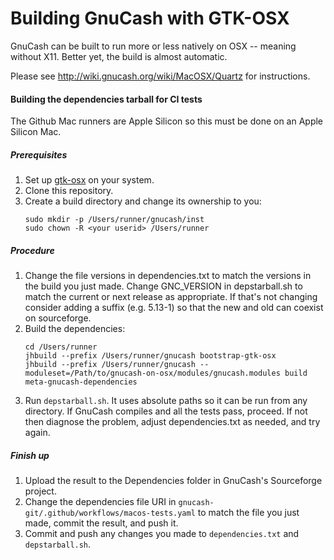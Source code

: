 # Building GnuCash with GTK-OSX #

GnuCash can be built to run more or less natively on OSX -- meaning
without X11. Better yet, the build is almost automatic.

Please see http://wiki.gnucash.org/wiki/MacOSX/Quartz for instructions.

#### Building the dependencies tarball for CI tests ####
The Github Mac runners are Apple Silicon so this must be done on an
Apple Silicon Mac.

##### Prerequisites #####
1. Set up [gtk-osx](https://gitlab.gnome.org/GNOME/gtk-osx/README.md)
on your system.
2. Clone this repository.
3. Create a build directory and change its ownership to you:
   ```
   sudo mkdir -p /Users/runner/gnucash/inst
   sudo chown -R <your userid> /Users/runner
   ```
##### Procedure #####
1. Change the file versions in dependencies.txt to match the versions
   in the build you just made.
   Change GNC_VERSION in depstarball.sh to match the current or next
   release as appropriate. If that's not changing consider adding a
   suffix (e.g. 5.13-1) so that the new and old can coexist on sourceforge.
2. Build the dependencies:
   ```
   cd /Users/runner
   jhbuild --prefix /Users/runner/gnucash bootstrap-gtk-osx
   jhbuild --prefix /Users/runner/gnucash --moduleset=/Path/to/gnucash-on-osx/modules/gnucash.modules build meta-gnucash-dependencies
   ```
3. Run `depstarball.sh`. It uses absolute paths so it can be run from
   any directory. If GnuCash compiles and all the tests pass,
   proceed. If not then diagnose the problem, adjust dependencies.txt
   as needed, and try again.

##### Finish up #####
1. Upload the result to the Dependencies folder in GnuCash's
   Sourceforge project.
2. Change the dependencies file URI in
   `gnucash-git/.github/workflows/macos-tests.yaml` to match the file you
   just made, commit the result, and push it.
3. Commit and push any changes you made to `dependencies.txt` and `depstarball.sh`.
